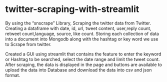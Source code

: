 # twitter-scraping-with-streamlit

By using the “snscrape” Library, Scraping the twitter data from Twitter.
Creating a dataframe with date, id, url, tweet content, user,reply count, retweet count,language, source, like count.
Storing each collection of data into a document into Mongodb along with the hashtag or key word we use to  Scrape from twitter. 

Created a GUI using streamlit that contains the feature to enter the keyword or Hashtag to be searched, select the date range and limit the tweet count. After scraping, the data is displayed in the page and buttons are available to upload the data into Database and download the data into csv and json format.


